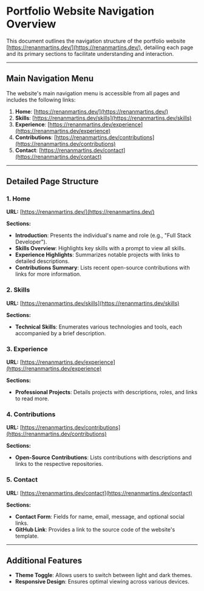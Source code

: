 # Portfolio Website Navigation Overview

This document outlines the navigation structure of the portfolio website [https://renanmartins.dev/](https://renanmartins.dev/), detailing each page and its primary sections to facilitate understanding and interaction.

---

## Main Navigation Menu

The website's main navigation menu is accessible from all pages and includes the following links:

1. **Home**: [https://renanmartins.dev/](https://renanmartins.dev/)
2. **Skills**: [https://renanmartins.dev/skills](https://renanmartins.dev/skills)
3. **Experience**: [https://renanmartins.dev/experience](https://renanmartins.dev/experience)
4. **Contributions**: [https://renanmartins.dev/contributions](https://renanmartins.dev/contributions)
5. **Contact**: [https://renanmartins.dev/contact](https://renanmartins.dev/contact)

---

## Detailed Page Structure

### 1. Home

**URL:** [https://renanmartins.dev/](https://renanmartins.dev/)

**Sections:**

- **Introduction**: Presents the individual's name and role (e.g., "Full Stack Developer").
- **Skills Overview**: Highlights key skills with a prompt to view all skills.
- **Experience Highlights**: Summarizes notable projects with links to detailed descriptions.
- **Contributions Summary**: Lists recent open-source contributions with links for more information.

### 2. Skills

**URL:** [https://renanmartins.dev/skills](https://renanmartins.dev/skills)

**Sections:**

- **Technical Skills**: Enumerates various technologies and tools, each accompanied by a brief description.

### 3. Experience

**URL:** [https://renanmartins.dev/experience](https://renanmartins.dev/experience)

**Sections:**

- **Professional Projects**: Details projects with descriptions, roles, and links to read more.

### 4. Contributions

**URL:** [https://renanmartins.dev/contributions](https://renanmartins.dev/contributions)

**Sections:**

- **Open-Source Contributions**: Lists contributions with descriptions and links to the respective repositories.

### 5. Contact

**URL:** [https://renanmartins.dev/contact](https://renanmartins.dev/contact)

**Sections:**

- **Contact Form**: Fields for name, email, message, and optional social links.
- **GitHub Link**: Provides a link to the source code of the website's template.

---

## Additional Features

- **Theme Toggle**: Allows users to switch between light and dark themes.
- **Responsive Design**: Ensures optimal viewing across various devices.

